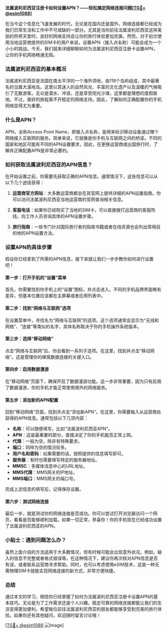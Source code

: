 **法属波利尼西亚注册卡如何设置APN？——轻松搞定网络连接问题[[TG💪+ @esim1088](https://t.me/s/esim1088)]**

在当今这个信息化飞速发展的时代，无论是在国内还是国外，网络连接都已经成为我们日常生活和工作中不可或缺的一部分。尤其是当你前往法属波利尼西亚这样美丽的热带天堂时，良好的网络支持会让你的旅行体验更加完美。然而，对于初次使用当地运营商提供的SIM卡的用户来说，设置APN（接入点名称）可能会成为一个小小的挑战。今天，我们就来详细聊聊如何为法属波利尼西亚注册卡设置APN，让你的手机网络畅通无阻。

### 法属波利尼西亚的基本概况

法属波利尼西亚是法国在南太平洋的一个海外领地，由118个岛屿组成，其中最著名的当属大溪地岛。这里以其迷人的自然风光、丰富的文化遗产以及温暖的气候吸引了无数游客。无论是潜水、冲浪，还是享受阳光沙滩，这里都是理想的度假胜地。不过，美好的旅程离不开稳定的网络支持。因此，了解如何正确配置你的手机网络显得尤为重要。

### 什么是APN？

APN，全称Access Point Name，即接入点名称，是用来标识移动设备通过哪个网络接入互联网的服务。简单来说，它就像是你手机与互联网之间的桥梁。不同的国家和地区可能有不同的APN设置要求，因此，在更换运营商或出国旅行时，了解并正确配置APN是非常必要的。

### 如何获取法属波利尼西亚的APN信息？

在开始设置之前，你需要先获取正确的APN信息。通常情况下，这些信息可以从以下几个途径获得：

1. **运营商官方网站**：大多数运营商都会在其官网上提供详细的APN设置指南。你可以访问法属波利尼西亚当地运营商的官网查询相关信息。
   
2. **客服电话**：如果你已经购买了当地的SIM卡，可以直接拨打运营商的客服热线，向工作人员咨询具体的APN设置步骤。

3. **旅行指南**：一些专门针对国际旅行者的指南书籍或者在线资源也会列出常用目的地的APN设置方法。

### 设置APN的具体步骤

假设你已经拿到了所需的APN信息，接下来就让我们一步步教你如何进行设置吧！

#### 第一步：打开手机的“设置”菜单

首先，你需要找到你手机上的“设置”图标，并点击进入。不同的手机品牌界面略有差异，但基本位置应该都在主屏幕或者应用列表中。

#### 第二步：找到“网络与互联网”选项

在设置菜单中，寻找名为“网络与互联网”的选项。这个选项通常会显示为“无线和网络”、“连接”等类似的名字，具体名称取决于你的手机操作系统版本。

#### 第三步：选择“移动网络”

点击“网络与互联网”后，你会看到一系列子选项。在这里，找到并点击“移动网络”。这是管理你的蜂窝数据连接的关键入口。

#### 第四步：启用数据漫游

在“移动网络”页面下，确保开启了数据漫游功能。这一步非常重要，因为只有启用了数据漫游，你的手机才能正常使用境外的网络服务。

#### 第五步：添加新的APN配置

回到“移动网络”页面，找到并点击“添加新APN”。在这里，你需要输入从运营商处获得的APN信息。通常包括以下几项内容：
- **名称**：可以随便填写，比如“法属波利尼西亚APN”。
- **APN**：这是最重要的部分，直接决定了你的手机能否正常上网。
- **代理**：一般为空，除非有特殊要求。
- **端口**：同样为空的情况较多。
- **用户名和密码**：如果需要的话，按照提供的信息填写即可。
- **服务器**：有时也需要填写特定的服务器地址。
- **MMSC**：多媒体消息中心的URL地址。
- **MMS代理**：MMS网关的IP地址。
- **MMS端口**：MMS网关的端口号。

完成上述信息的填写后，记得保存设置。

#### 第六步：测试网络连接

最后一步，就是测试你的网络连接是否成功。你可以尝试打开浏览器访问一个网页，看看是否能够顺利加载。如果一切正常，恭喜你！你的手机现在已经成功设置了法属波利尼西亚的APN。

### 小贴士：遇到问题怎么办？

虽然上面介绍的方法适用于大多数情况，但有时候可能会出现意外状况。例如，输入的信息不完整或者格式错误等。在这种情况下，建议你再次核对APN信息是否有误，或者联系运营商寻求帮助。同时，也可以考虑使用eSIM技术，这是一种无需物理SIM卡就能实现网络连接的新方式，非常方便快捷。

### 总结

通过本文的学习，相信你已经掌握了如何为法属波利尼西亚注册卡设置APN的基本技巧。无论是为了工作需求还是个人兴趣，稳定可靠的网络连接都能让我们的生活变得更加便利。希望每位前往法属波利尼西亚的朋友都能够享受到完美的旅行体验。如果你还有其他疑问，欢迎随时留言讨论哦！

[[TG💪+ @esim1088](https://t.me/s/esim1088) ![Image](https://i.postimg.cc/4NQfJmqS/Snipaste-2025-05-13-00-14-12.png)]